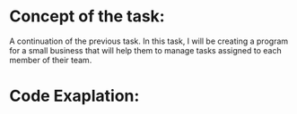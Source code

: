 # Concept of the task:

A continuation of the previous task. In this task, I will be creating a program for a small business that will help them to manage tasks assigned to each member of their team.

# Code Exaplation:

